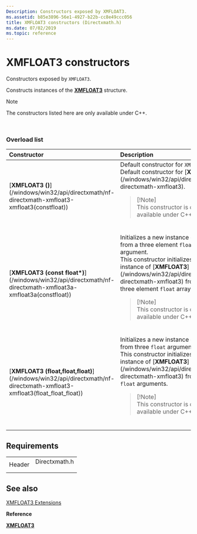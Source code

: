 ```yaml
---
Description: Constructors exposed by XMFLOAT3.
ms.assetid: b85e3896-56e1-4927-b22b-cc8e49ccc056
title: XMFLOAT3 constructors (Directxmath.h)
ms.date: 07/02/2019
ms.topic: reference
---
```


# XMFLOAT3 constructors

Constructors exposed by `XMFLOAT3`.

Constructs instances of the [**XMFLOAT3**](/windows/win32/api/directxmath/ns-directxmath-xmfloat3) structure.

> [!Note]  
> The constructors listed here are only available under C++.

 

### Overload list



<table>
<colgroup>
<col style="width: 50%" />
<col style="width: 50%" />
</colgroup>
<thead>
<tr class="header">
<th style="text-align: left;">Constructor</th>
<th style="text-align: left;">Description</th>
</tr>
</thead>
<tbody>
<tr class="odd">
<td style="text-align: left;">[<strong>XMFLOAT3 ()</strong>](/windows/win32/api/directxmath/nf-directxmath-xmfloat3-xmfloat3(constfloat))</td>
<td style="text-align: left;">Default constructor for <code>XMFLOAT3</code>.<br/> Default constructor for [<strong>XMFLOAT3</strong>](/windows/win32/api/directxmath/ns-directxmath-xmfloat3).<br/>
<blockquote>
[!Note]<br />
This constructor is only available under C++.
</blockquote>
<br/></td>
</tr>
<tr class="even">
<td style="text-align: left;">[<strong>XMFLOAT3 (const float*)</strong>](/windows/win32/api/directxmath/nf-directxmath-xmfloat3a-xmfloat3a(constfloat))</td>
<td style="text-align: left;">Initializes a new instance of <code>XMFLOAT3</code> from a three element <code>float</code> array argument.<br/> This constructor initializes a new instance of [<strong>XMFLOAT3</strong>](/windows/win32/api/directxmath/ns-directxmath-xmfloat3) from a from a three element <code>float</code> array argument.<br/>
<blockquote>
[!Note]<br />
This constructor is only available under C++.
</blockquote>
<br/></td>
</tr>
<tr class="odd">
<td style="text-align: left;">[<strong>XMFLOAT3 (float,float,float)</strong>](/windows/win32/api/directxmath/nf-directxmath-xmfloat3-xmfloat3(float_float_float))</td>
<td style="text-align: left;">Initializes a new instance of <code>XMFLOAT3</code> from three <code>float</code> arguments.<br/> This constructor initializes a new instance of [<strong>XMFLOAT3</strong>](/windows/win32/api/directxmath/ns-directxmath-xmfloat3) from a three <code>float</code> arguments.<br/>
<blockquote>
[!Note]<br />
This constructor is only available under C++.
</blockquote>
<br/></td>
</tr>
</tbody>
</table>



## Requirements



|                   |                                                                                          |
|-------------------|------------------------------------------------------------------------------------------|
| Header<br/> | <dl> <dt>Directxmath.h</dt> </dl> |



## See also

<dl> <dt>

[XMFLOAT3 Extensions](ovw-xmfloat3-extensions.md)
</dt> <dt>

**Reference**
</dt> <dt>

[**XMFLOAT3**](/windows/win32/api/directxmath/ns-directxmath-xmfloat3)
</dt> </dl>

 

 